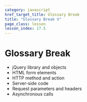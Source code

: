 ```yaml
---
category: javascript
href_target_title: Glossary Break
title: "Glossary Break V"
page_class: lesson
lesson_index: 17.5
---
```


# Glossary Break

* jQuery library and objects
* HTML form elements
* HTTP method and action
* Server-side code
* Request parameters and headers
* Asynchronous calls


